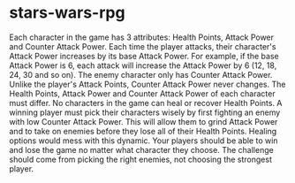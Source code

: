 # stars-wars-rpg
Each character in the game has 3 attributes: Health Points, Attack Power and Counter Attack Power.  Each time the player attacks, their character's Attack Power increases by its base Attack Power.    For example, if the base Attack Power is 6, each attack will increase the Attack Power by 6 (12, 18, 24, 30 and so on).    The enemy character only has Counter Attack Power.    Unlike the player's Attack Points, Counter Attack Power never changes.   The Health Points, Attack Power and Counter Attack Power of each character must differ.  No characters in the game can heal or recover Health Points.    A winning player must pick their characters wisely by first fighting an enemy with low Counter Attack Power. This will allow them to grind Attack Power and to take on enemies before they lose all of their Health Points. Healing options would mess with this dynamic.   Your players should be able to win and lose the game no matter what character they choose. The challenge should come from picking the right enemies, not choosing the strongest player.
